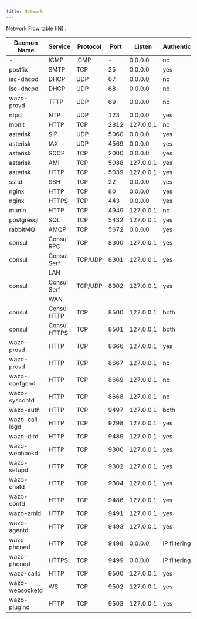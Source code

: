 ```yaml
---
title: Network
---
```


Network Flow table (IN) :

| Daemon Name     | Service      | Protocol | Port | Listen    | Authentication | Enabled |
| --------------- | ------------ | -------- | ---- | --------- | -------------- | ------- |
| \-              | ICMP         | ICMP     | \-   | 0.0.0.0   | no             | yes     |
| postfix         | SMTP         | TCP      | 25   | 0.0.0.0   | yes            | yes     |
| isc-dhcpd       | DHCP         | UDP      | 67   | 0.0.0.0   | no             | no      |
| isc-dhcpd       | DHCP         | UDP      | 68   | 0.0.0.0   | no             | no      |
| wazo-provd      | TFTP         | UDP      | 69   | 0.0.0.0   | no             | yes     |
| ntpd            | NTP          | UDP      | 123  | 0.0.0.0   | yes            | yes     |
| monit           | HTTP         | TCP      | 2812 | 127.0.0.1 | no             | yes     |
| asterisk        | SIP          | UDP      | 5060 | 0.0.0.0   | yes            | yes     |
| asterisk        | IAX          | UDP      | 4569 | 0.0.0.0   | yes            | yes     |
| asterisk        | SCCP         | TCP      | 2000 | 0.0.0.0   | yes            | yes     |
| asterisk        | AMI          | TCP      | 5038 | 127.0.0.1 | yes            | yes     |
| asterisk        | HTTP         | TCP      | 5039 | 127.0.0.1 | yes            | yes     |
| sshd            | SSH          | TCP      | 22   | 0.0.0.0   | yes            | yes     |
| nginx           | HTTP         | TCP      | 80   | 0.0.0.0   | yes            | yes     |
| nginx           | HTTPS        | TCP      | 443  | 0.0.0.0   | yes            | yes     |
| munin           | HTTP         | TCP      | 4949 | 127.0.0.1 | no             | yes     |
| postgresql      | SQL          | TCP      | 5432 | 127.0.0.1 | yes            | yes     |
| rabbitMQ        | AMQP         | TCP      | 5672 | 0.0.0.0   | yes            | yes     |
| consul          | Consul RPC   | TCP      | 8300 | 127.0.0.1 | yes            | yes     |
| consul          | Consul Serf  | TCP/UDP  | 8301 | 127.0.0.1 | yes            | yes     |
|                 | LAN          |          |      |           |                |         |
| consul          | Consul Serf  | TCP/UDP  | 8302 | 127.0.0.1 | yes            | yes     |
|                 | WAN          |          |      |           |                |         |
| consul          | Consul HTTP  | TCP      | 8500 | 127.0.0.1 | both           | yes     |
| consul          | Consul HTTPS | TCP      | 8501 | 127.0.0.1 | both           | yes     |
| wazo-provd      | HTTP         | TCP      | 8666 | 127.0.0.1 | yes            | yes     |
| wazo-provd      | HTTP         | TCP      | 8667 | 127.0.0.1 | no             | yes     |
| wazo-confgend   | HTTP         | TCP      | 8669 | 127.0.0.1 | no             | yes     |
| wazo-sysconfd   | HTTP         | TCP      | 8668 | 127.0.0.1 | no             | yes     |
| wazo-auth       | HTTP         | TCP      | 9497 | 127.0.0.1 | both           | yes     |
| wazo-call-logd  | HTTP         | TCP      | 9298 | 127.0.0.1 | yes            | yes     |
| wazo-dird       | HTTP         | TCP      | 9489 | 127.0.0.1 | yes            | yes     |
| wazo-webhookd   | HTTP         | TCP      | 9300 | 127.0.0.1 | yes            | yes     |
| wazo-setupd     | HTTP         | TCP      | 9302 | 127.0.0.1 | yes            | yes     |
| wazo-chatd      | HTTP         | TCP      | 9304 | 127.0.0.1 | yes            | yes     |
| wazo-confd      | HTTP         | TCP      | 9486 | 127.0.0.1 | yes            | yes     |
| wazo-amid       | HTTP         | TCP      | 9491 | 127.0.0.1 | yes            | yes     |
| wazo-agentd     | HTTP         | TCP      | 9493 | 127.0.0.1 | yes            | yes     |
| wazo-phoned     | HTTP         | TCP      | 9498 | 0.0.0.0   | IP filtering   | yes     |
| wazo-phoned     | HTTPS        | TCP      | 9499 | 0.0.0.0   | IP filtering   | yes     |
| wazo-calld      | HTTP         | TCP      | 9500 | 127.0.0.1 | yes            | yes     |
| wazo-websocketd | WS           | TCP      | 9502 | 127.0.0.1 | yes            | yes     |
| wazo-plugind    | HTTP         | TCP      | 9503 | 127.0.0.1 | yes            | yes     |
